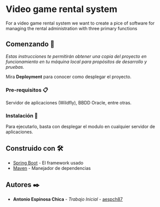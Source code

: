 # Video game rental system

For a video game rental system we want to create a pice of software for managing the rental administration with three primary functions

## Comenzando 🚀

_Estas instrucciones te permitirán obtener una copia del proyecto en funcionamiento en tu máquina local para propósitos de desarrollo y pruebas._

Mira **Deployment** para conocer como desplegar el proyecto.


### Pre-requisitos 📋

Servidor de aplicaciones (Wildfly), BBDD Oracle, entre otras.


### Instalación 🔧

Para ejecutarlo, basta con desplegar el modulo en cualquier servidor de aplicaciones.


## Construido con 🛠️

* [Spring Boot](https://spring.io/projects/spring-boot) - El framework usado
* [Maven](https://maven.apache.org/) - Manejador de dependencias

## Autores ✒️

* **Antonio Espinosa Chica** - *Trabajo Inicial* - [aespch87](https://github.com/aespch87)
